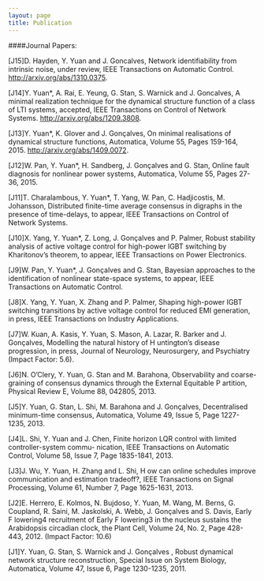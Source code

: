 ```yaml
---
layout: page
title: Publication
---
```


<!--####Working Papers:-->
<!--Y. Yuan and Y. Mo, Security in feedback control systems: Controller design against known-plaintext attack, CDC, 2015. -->

<!--Y. Yuan and S. H. Low, TBA, 2015. -->


####Journal Papers:


[J15]D. Hayden, Y. Yuan and J. Goncalves, Network identifiability from intrinsic noise, under review, IEEE Transactions on Automatic Control. http://arxiv.org/abs/1310.0375.

[J14]Y. Yuan*, A. Rai, E. Yeung, G. Stan, S. Warnick and J. Goncalves, A minimal realization technique for the dynamical structure function of a class of LTI systems, accepted, IEEE Transactions on Control of Network Systems. http://arxiv.org/abs/1209.3808.

[J13]Y. Yuan*, K. Glover and J. Gonçalves, On minimal realisations of dynamical structure functions, Automatica, Volume 55, Pages 159-164, 2015. http://arxiv.org/abs/1409.0072.

[J12]W. Pan, Y. Yuan*, H. Sandberg, J. Gonçalves and G. Stan, Online fault diagnosis for nonlinear power systems, Automatica, Volume 55, Pages 27-36, 2015. 

[J11]T. Charalambous, Y. Yuan*, T. Yang, W. Pan, C. Hadjicostis, M. Johansson, Distributed finite-time average consensus in digraphs in the presence of time-delays, to appear, IEEE Transactions on Control of Network Systems.

[J10]X. Yang, Y. Yuan*, Z. Long, J. Gonçalves and P. Palmer, Robust stability analysis of active voltage control for high-power IGBT switching by Kharitonov’s theorem, to appear, IEEE Transactions on Power Electronics.

[J9]W. Pan, Y. Yuan*, J. Gonçalves and G. Stan, Bayesian approaches to the identification of nonlinear state-space systems, to appear, IEEE Transactions on Automatic Control.

[J8]X. Yang, Y. Yuan, X. Zhang and P. Palmer, Shaping high-power IGBT switching transitions by active voltage control for reduced EMI generation, in press, IEEE Transactions on Industry Applications.

[J7]W. Kuan, A. Kasis, Y. Yuan, S. Mason, A. Lazar, R. Barker and J. Gonçalves, Modelling the natural history of H untington’s disease progression, in press, Journal of Neurology, Neurosurgery, and Psychiatry (Impact Factor: 5.6).

[J6]N. O’Clery, Y. Yuan, G. Stan and M. Barahona, Observability and coarse-graining of consensus dynamics through the External Equitable P artition, Physical Review E, Volume 88, 042805, 2013.

[J5]Y. Yuan, G. Stan, L. Shi, M. Barahona and J. Gonçalves, Decentralised minimum-time consensus, Automatica, Volume 49, Issue 5, Page 1227-1235, 2013.

[J4]L. Shi, Y. Yuan and J. Chen, Finite horizon LQR control with limited controller-system commu- nication, IEEE Transactions on Automatic Control, Volume 58, Issue 7, Page 1835-1841, 2013.

[J3]J. Wu, Y. Yuan, H. Zhang and L. Shi, H ow can online schedules improve communication and estimation tradeoff?, IEEE Transactions on Signal Processing, Volume 61, Number 7, Page 1625-1631, 2013.

[J2]E. Herrero, E. Kolmos, N. Bujdoso, Y. Yuan, M. Wang, M. Berns, G. Coupland, R. Saini, M. Jaskolski, A. Webb, J. Gonçalves and S. Davis, Early F lowering4 recruitment of Early F lowering3 in the nucleus sustains the Arabidopsis circadian clock, the Plant Cell, Volume 24, No. 2, Page 428-443, 2012. (Impact Factor: 10.6)

[J1]Y. Yuan, G. Stan, S. Warnick and J. Gonçalves , Robust dynamical network structure reconstruction, Special Issue on System Biology, Automatica, Volume 47, Issue 6, Page 1230-1235, 2011.

